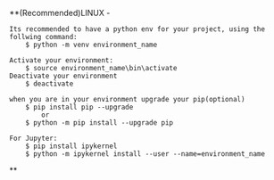 **(Recommended)LINUX -
 
	Its recommended to have a python env for your project, using the follwing command:
		$ python -m venv environment_name
	
	Activate your environment:
		$ source environment_name\bin\activate
	Deactivate your environment
		$ deactivate

	when you are in your environment upgrade your pip(optional)
		$ pip install pip --upgrade 
			or 
		$ python -m pip install --upgrade pip

	For Jupyter:
		$ pip install ipykernel
		$ python -m ipykernel install --user --name=environment_name

**

